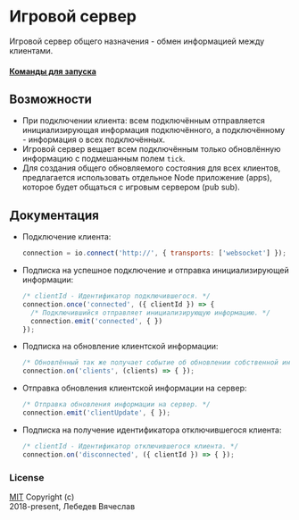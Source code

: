 # Игровой сервер
Игровой сервер общего назначения - обмен информацией между клиентами.

#### [Команды для запуска](commands.md)

## Возможности
* При подключении клиента: всем подключённым отправляется инициализирующая информация
  подключённого, а подключённому - информация о всех подключённых.
* Игровой сервер вещает всем подключённым только обновлённую информацию с подмешанным полем `tick`.
* Для создания общего обновляемого состояния для всех клиентов, предлагается использовать
  отдельное Node приложение (apps), которое будет общаться с игровым сервером (pub sub).

## Документация
* Подключение клиента:
  ```js
  connection = io.connect('http://', { transports: ['websocket'] });
  ```

* Подписка на успешное подключение и отправка инициализирующей информации:
  ```js
  /* clientId - Идентификатор подключившегося. */
  connection.once('connected', ({ clientId }) => {
    /* Подключившийся отправляет инициализирующую информацию. */
    connection.emit('connected', { })
  });
  ```

* Подписка на обновление клиентской информации:
  ```js
  /* Обновлённый так же получает событие об обновлении собственной информации. */
  connection.on('clients', (clients) => { });
  ```

* Отправка обновления клиентской информации на сервер:
  ```js
  /* Отправка обновления информации на сервер. */
  connection.emit('clientUpdate', { });
  ```

* Подписка на получение идентификатора отключившегося клиента:
  ```js
  /* clientId - Идентификатор отключившегося клиента. */
  connection.on('disconnected', ({ clientId }) => { });
  ```

### License
[MIT](LICENSE) Copyright (c)  
2018-present, Лебедев Вячеслав
